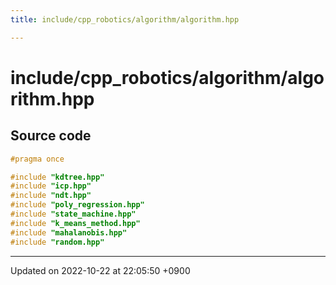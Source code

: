 ```yaml
---
title: include/cpp_robotics/algorithm/algorithm.hpp

---
```


# include/cpp_robotics/algorithm/algorithm.hpp






## Source code

```cpp
#pragma once

#include "kdtree.hpp"
#include "icp.hpp"
#include "ndt.hpp"
#include "poly_regression.hpp"
#include "state_machine.hpp"
#include "k_means_method.hpp"
#include "mahalanobis.hpp"
#include "random.hpp"
```


-------------------------------

Updated on 2022-10-22 at 22:05:50 +0900
